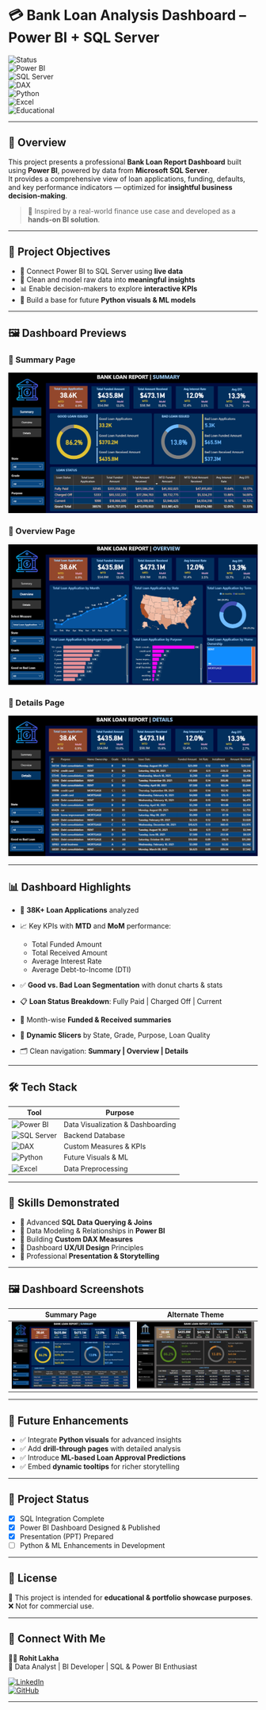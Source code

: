# 💳 Bank Loan Analysis Dashboard – Power BI + SQL Server

![Status](https://img.shields.io/badge/Status-InProgress-yellow?style=flat)  
![Power BI](https://img.shields.io/badge/BI-PowerBI-F2C811?style=flat&logo=powerbi&logoColor=black)  
![SQL Server](https://img.shields.io/badge/Database-SQL%20Server-CC2927?style=flat&logo=microsoftsqlserver&logoColor=white)  
![DAX](https://img.shields.io/badge/Language-DAX-0078D4?style=flat&logo=powerbi&logoColor=white)  
![Python](https://img.shields.io/badge/Planned-Python-3776AB?style=flat&logo=python&logoColor=white)  
![Excel](https://img.shields.io/badge/Data-Excel-217346?style=flat&logo=microsoftexcel&logoColor=white)  
![Educational](https://img.shields.io/badge/UseCase-Educational-brightgreen?style=flat)

---

## 📌 Overview

This project presents a professional **Bank Loan Report Dashboard** built using **Power BI**, powered by data from **Microsoft SQL Server**.  
It provides a comprehensive view of loan applications, funding, defaults, and key performance indicators — optimized for **insightful business decision-making**.

> 🎯 Inspired by a real-world finance use case and developed as a **hands-on BI solution**. 

---

## 🎯 Project Objectives

- 🔗 Connect Power BI to SQL Server using **live data**  
- 🧹 Clean and model raw data into **meaningful insights**  
- 📊 Enable decision-makers to explore **interactive KPIs**  
- 🤖 Build a base for future **Python visuals & ML models**  

---

## 🖼 Dashboard Previews

### 🔹 Summary Page  
![Dashboard Summary](./Assets/dashboard_summary_1.png)

### 🔹 Overview Page  
![Dashboard Overview](./Assets/dashboard_overview.png)

### 🔹 Details Page  
![Dashboard Details](./Assets/dashboard_details.png)

---

## 📊 Dashboard Highlights

- 📌 **38K+ Loan Applications** analyzed  
- 📈 Key KPIs with **MTD** and **MoM** performance:  
  - Total Funded Amount  
  - Total Received Amount  
  - Average Interest Rate  
  - Average Debt-to-Income (DTI)  

- ✅ **Good vs. Bad Loan Segmentation** with donut charts & stats  
- 📋 **Loan Status Breakdown**: Fully Paid | Charged Off | Current  
- 📅 Month-wise **Funded & Received summaries**  
- 🎯 **Dynamic Slicers** by State, Grade, Purpose, Loan Quality  
- 🗂️ Clean navigation: **Summary | Overview | Details**  

---

## 🛠 Tech Stack

| Tool | Purpose |
|------|---------|
| ![Power BI](https://img.shields.io/badge/BI-PowerBI-F2C811?style=flat&logo=powerbi&logoColor=black) | Data Visualization & Dashboarding |
| ![SQL Server](https://img.shields.io/badge/Database-SQL%20Server-CC2927?style=flat&logo=microsoftsqlserver&logoColor=white) | Backend Database |
| ![DAX](https://img.shields.io/badge/Language-DAX-0078D4?style=flat&logo=powerbi&logoColor=white) | Custom Measures & KPIs |
| ![Python](https://img.shields.io/badge/Planned-Python-3776AB?style=flat&logo=python&logoColor=white) | Future Visuals & ML |
| ![Excel](https://img.shields.io/badge/Data-Excel-217346?style=flat&logo=microsoftexcel&logoColor=white) | Data Preprocessing |

---

## 🧠 Skills Demonstrated

- 🔹 Advanced **SQL Data Querying & Joins**  
- 🔹 Data Modeling & Relationships in **Power BI**  
- 🔹 Building **Custom DAX Measures**  
- 🔹 Dashboard **UX/UI Design** Principles  
- 🔹 Professional **Presentation & Storytelling**  

---

## 🖼 Dashboard Screenshots

| Summary Page | Alternate Theme |
|--------------|-----------------|
| ![Dashboard Summary](./Assets/dashboard_summary_1.png) | ![Dashboard Alternate](./Assets/dashboard_summary_2.png) |

---

## 🚀 Future Enhancements

- ✅ Integrate **Python visuals** for advanced insights  
- ✅ Add **drill-through pages** with detailed analysis  
- ✅ Introduce **ML-based Loan Approval Predictions**  
- ✅ Embed **dynamic tooltips** for richer storytelling  

---

## 📌 Project Status

- [x] SQL Integration Complete  
- [x] Power BI Dashboard Designed & Published  
- [x] Presentation (PPT) Prepared  
- [ ] Python & ML Enhancements in Development  

---

## 📎 License

📖 This project is intended for **educational & portfolio showcase purposes**.  
❌ Not for commercial use.  

---

## 🔗 Connect With Me

👨‍💼 **Rohit Lakha**  
📍 Data Analyst | BI Developer | SQL & Power BI Enthusiast  

[![LinkedIn](https://img.shields.io/badge/LinkedIn-Rohit%20Lakha-blue?style=flat&logo=linkedin)](https://www.linkedin.com/in/rohit-lakha/)  
[![GitHub](https://img.shields.io/badge/GitHub-rohitlakha-black?style=flat&logo=github)](https://github.com/rohitlakha)  

---
